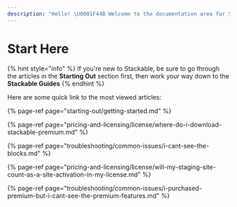 ```yaml
---
description: "Hello! \U0001F44B Welcome to the documentation area for Stackable."
---
```


# Start Here

{% hint style="info" %}
If you're new to Stackable, be sure to go through the articles in the **Starting Out** section first, then work your way down to the **Stackable Guides**
{% endhint %}

Here are some quick link to the most viewed articles:

{% page-ref page="starting-out/getting-started.md" %}

{% page-ref page="pricing-and-licensing/license/where-do-i-download-stackable-premium.md" %}

{% page-ref page="troubleshooting/common-issues/i-cant-see-the-blocks.md" %}

{% page-ref page="pricing-and-licensing/license/will-my-staging-site-count-as-a-site-activation-in-my-license.md" %}

{% page-ref page="troubleshooting/common-issues/i-purchased-premium-but-i-cant-see-the-premium-features.md" %}

